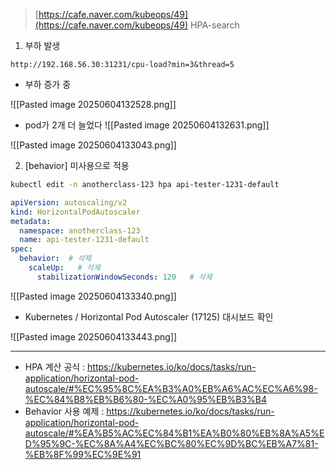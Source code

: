 > [https://cafe.naver.com/kubeops/49](https://cafe.naver.com/kubeops/49) HPA-search

1. 부하 발생
```
http://192.168.56.30:31231/cpu-load?min=3&thread=5
```

- 부하 증가 중

![[Pasted image 20250604132528.png]]


- pod가 2개 더 늘었다 
![[Pasted image 20250604132631.png]]

![[Pasted image 20250604133043.png]]



2. [behavior] 미사용으로 적용

```bash
kubectl edit -n anotherclass-123 hpa api-tester-1231-default
```

```yaml
apiVersion: autoscaling/v2
kind: HorizontalPodAutoscaler
metadata:
  namespace: anotherclass-123
  name: api-tester-1231-default
spec:
  behavior:  # 삭제
    scaleUp:   # 삭제
      stabilizationWindowSeconds: 120   # 삭제
```

![[Pasted image 20250604133340.png]]


- Kubernetes / Horizontal Pod Autoscaler (17125) 대시보드 확인 

![[Pasted image 20250604133443.png]]



---
- HPA 계산 공식 : https://kubernetes.io/ko/docs/tasks/run-application/horizontal-pod-autoscale/#%EC%95%8C%EA%B3%A0%EB%A6%AC%EC%A6%98-%EC%84%B8%EB%B6%80-%EC%A0%95%EB%B3%B4
- Behavior 사용 예제 : https://kubernetes.io/ko/docs/tasks/run-application/horizontal-pod-autoscale/#%EA%B5%AC%EC%84%B1%EA%B0%80%EB%8A%A5%ED%95%9C-%EC%8A%A4%EC%BC%80%EC%9D%BC%EB%A7%81-%EB%8F%99%EC%9E%91